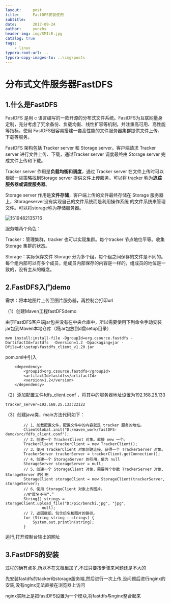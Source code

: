 ```yaml
---
layout:     post
title:      FastDFS安装使用
subtitle:   
date:       2017-09-24
author:     yunzhs
header-img: img/SMILE.jpg
catalog: true
tags:
    - linux
typora-root-url: ..
typora-copy-images-to: ..\img\posts
---
```


# 分布式文件服务器FastDFS

## 1.什么是FastDFS

FastDFS 是用 c 语言编写的一款开源的分布式文件系统。FastDFS为互联网量身定制，充分考虑了冗余备份、负载均衡、线性扩容等机制，并注重高可用、高性能等指标，使用 FastDFS很容易搭建一套高性能的文件服务器集群提供文件上传、下载等服务。

FastDFS 架构包括 Tracker server 和 Storage server。客户端请求 Tracker server 进行文件上传、下载，通过Tracker server 调度最终由 Storage server 完成文件上传和下载。

Tracker server 作用是**负载均衡和调度**，通过 Tracker server 在文件上传时可以根据一些策略找到Storage server 提供文件上传服务。可以将 tracker 称为**追踪服务器或调度服务器**。

Storage server 作用是**文件存储**，客户端上传的文件最终存储在 Storage 服务器上，Storageserver没有实现自己的文件系统而是利用操作系统 的文件系统来管理文件。可以将storage称为存储服务器。

![1519482135716](/img/posts/1519482135716.png)

服务端两个角色：

Tracker：管理集群，tracker 也可以实现集群。每个tracker 节点地位平等。收集 Storage 集群的状态。

Storage：实际保存文件   Storage 分为多个组，每个组之间保存的文件是不同的。每个组内部可以有多个成员，组成员内部保存的内容是一样的，组成员的地位是一致的，没有主从的概念。

## 2.FastDFS入门demo

需求：将本地图片上传至图片服务器，再控制台打印url

（1）创建Maven工程fastDFSdemo

由于FastDFS客户端jar包并没有在中央仓库中，所以需要使用下列命令手动安装jar包到Maven本地仓库（将jar包放到d盘setup目录）

```
mvn install:install-file -DgroupId=org.csource.fastdfs -DartifactId=fastdfs  -Dversion=1.2 -Dpackaging=jar -Dfile=d:\setup\fastdfs_client_v1.20.jar
```

pom.xml中引入

```
  	<dependency>
	    <groupId>org.csource.fastdfs</groupId>
	    <artifactId>fastdfs</artifactId>
	    <version>1.2</version>
	</dependency>

```

（2）添加配置文件fdfs_client.conf ，将其中的服务器地址设置为192.168.25.133

```
tracker_server=192.168.25.133:22122
```

（3）创建java类，main方法代码如下：

```
        // 1、加载配置文件，配置文件中的内容就是 tracker 服务的地址。
		ClientGlobal.init("D:/maven_work/fastDFS-demo/src/fdfs_client.conf");
		// 2、创建一个 TrackerClient 对象。直接 new 一个。
		TrackerClient trackerClient = new TrackerClient();
		// 3、使用 TrackerClient 对象创建连接，获得一个 TrackerServer 对象。
		TrackerServer trackerServer = trackerClient.getConnection();
		// 4、创建一个 StorageServer 的引用，值为 null
		StorageServer storageServer = null;
		// 5、创建一个 StorageClient 对象，需要两个参数 TrackerServer 对象、StorageServer 的引用
		StorageClient storageClient = new StorageClient(trackerServer, storageServer);
		// 6、使用 StorageClient 对象上传图片。
		//扩展名不带“.”
		String[] strings = storageClient.upload_file("D:/pic/benchi.jpg", "jpg",
				null);
		// 7、返回数组。包含组名和图片的路径。
		for (String string : strings) {
			System.out.println(string);
		}

```

运行,打开控制台输出的网址

## 3.FastDFS的安装

过程的确有点多,所以不在文档里加了,不过只要按步骤来问题还是不大的

先安装fastdfs的tacker和storage服务端,然后进行一次上传,没问题后进行nginx的安装,没有nginx无法直接在浏览器上访问

nginx实际上是把fastDFS设置为一个模块,将fastdfs与nginx整合起来



